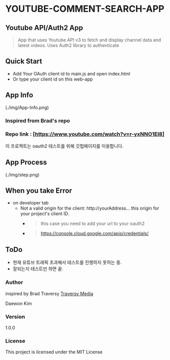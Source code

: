 # YOUTUBE-COMMENT-SEARCH-APP
## Youtube API/Auth2 App
> App that uses Youtube API v3 to fetch and display channel data and latest videos. Uses Auth2 library to authenticate

## Quick Start
- Add Your OAuth client id to main.js and open index.html
- Or type your client id on this web-app

## App Info
  (./img/App-Info.png)
### Inspired from Brad's repo
### Repo link : [https://www.youtube.com/watch?v=r-yxNNO1EI8]
  이 프로젝트는 oauth2 테스트를 위해 깃헙페이지를 이용합니다.

## App Process
  (./img/step.png)
## When you take Error
- on developer tab
  * Not a valid origin for the client: http://yourAddress... this origin for your project's client ID.
    * > this case you need to add your url to your oauth2
    * > https://console.cloud.google.com/apis/credentials/

## ToDo
- 현재 유튜브 트래픽 초과해서 테스트를 진행하지 못하는 중.
- 잘되는지 테스트만 하면 끝.

### Author

inspired by Brad Traversy
[Traversy Media](http://www.traversymedia.com)

Daewon Kim

### Version

1.0.0

### License

This project is licensed under the MIT License
